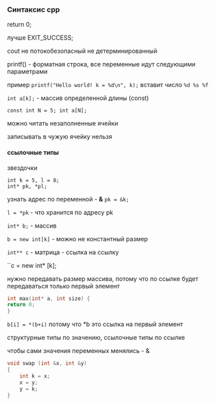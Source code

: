 ### Синтаксис cpp

return 0;

лучше EXIT_SUCCESS;

cout не потокобезопасный
не детерминированный

printf() - форматная строка, все переменные идут следующими параметрами

пример
```printf("Hello world! k = %d\n", k);```
вставит число
```%d %s %f```

``int a[k];`` - массив определенной длины (const)

``const int N = 5; int a[N];``

можно читать незаполненные ячейки

записывать в чужую ячейку нельзя

#### ссылочные типы

звездочки

```с++
int k = 5, l = 8;
int* pk, *pl;
```

узнать адрес по переменной - **&**
``pk = &k;``

``l = *pk`` - что хранится по адресу pk

``int* b;`` - массив

``b = new int[k]`` - можно не константный размер

``int** c`` - матрица - ссылка на ссылку

``c = new int* [k];

нужно передавать размер массива, потому что по ссылке будет передаваться только первый элемент
```c++
int max(int* a, int size) {
return 0; 
}
```

``b[i] = *(b+i)`` потому что *b это ссылка на первый элемент

структурные типы по значению, ссылочные типы по ссылке

чтобы сами значения переменных менялись - &
```c++
void swap (int &x, int &y)
{
    int k = x;
    x = y;
    y = k;
}
```
